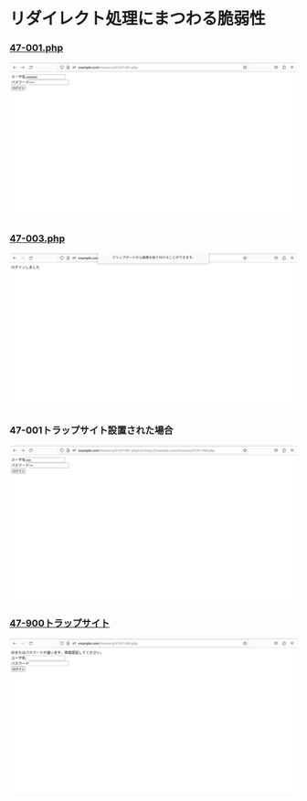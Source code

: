 #  リダイレクト処理にまつわる脆弱性  
  
### [47-001.php](./47-001.php)  
![47-001正常の画像](../images/47-001_php_ok.png)  
### [47-003.php](./47-003.php)  
![47-003の画像](../images/47-003_php.png)  
### 47-001トラップサイト設置された場合    
![47-001トラップ](../images/47-001_php_false.png)  
### [47-900トラップサイト](./47-900.php)  
![47-900](../images/47-900_trap_php.png)  
